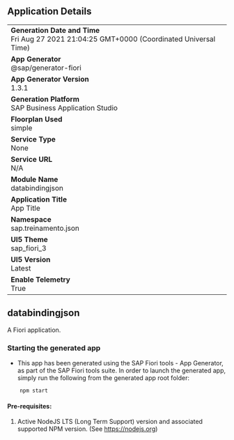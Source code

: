 ## Application Details
|               |
| ------------- |
|**Generation Date and Time**<br>Fri Aug 27 2021 21:04:25 GMT+0000 (Coordinated Universal Time)|
|**App Generator**<br>@sap/generator-fiori|
|**App Generator Version**<br>1.3.1|
|**Generation Platform**<br>SAP Business Application Studio|
|**Floorplan Used**<br>simple|
|**Service Type**<br>None|
|**Service URL**<br>N/A
|**Module Name**<br>databindingjson|
|**Application Title**<br>App Title|
|**Namespace**<br>sap.treinamento.json|
|**UI5 Theme**<br>sap_fiori_3|
|**UI5 Version**<br>Latest|
|**Enable Telemetry**<br>True|

## databindingjson

A Fiori application.

### Starting the generated app

-   This app has been generated using the SAP Fiori tools - App Generator, as part of the SAP Fiori tools suite.  In order to launch the generated app, simply run the following from the generated app root folder:

```
    npm start
```

#### Pre-requisites:

1. Active NodeJS LTS (Long Term Support) version and associated supported NPM version.  (See https://nodejs.org)


